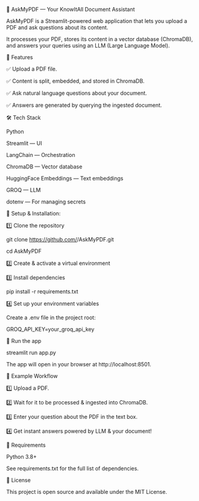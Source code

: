 📄 AskMyPDF — Your KnowItAll Document Assistant

AskMyPDF is a Streamlit-powered web application that lets you upload a PDF and ask questions about its content.

It processes your PDF, stores its content in a vector database (ChromaDB), and answers your queries using an LLM (Large Language Model).



🚀 Features

✅ Upload a PDF file.

✅ Content is split, embedded, and stored in ChromaDB.

✅ Ask natural language questions about your document.

✅ Answers are generated by querying the ingested document.



🛠️ Tech Stack

Python

Streamlit — UI

LangChain — Orchestration

ChromaDB — Vector database

HuggingFace Embeddings — Text embeddings

GROQ — LLM

dotenv — For managing secrets



📂 Setup & Installation:

1️⃣ Clone the repository

git clone https://github.com/<your-username>/AskMyPDF.git

cd AskMyPDF


2️⃣ Create & activate a virtual environment


3️⃣ Install dependencies

pip install -r requirements.txt


4️⃣ Set up your environment variables

Create a .env file in the project root:

GROQ_API_KEY=your_groq_api_key


📄 Run the app

streamlit run app.py

The app will open in your browser at http://localhost:8501.



📝 Example Workflow

1️⃣ Upload a PDF.

2️⃣ Wait for it to be processed & ingested into ChromaDB.

3️⃣ Enter your question about the PDF in the text box.

4️⃣ Get instant answers powered by LLM & your document!



📜 Requirements

Python 3.8+

See requirements.txt for the full list of dependencies.



📄 License

This project is open source and available under the MIT License.
